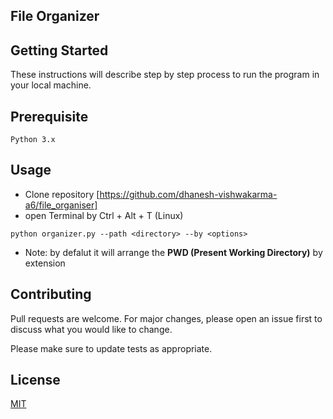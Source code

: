 ## File Organizer


## Getting Started

These instructions will describe step by step process to run the program in your local machine.

## Prerequisite

```
Python 3.x
```

## Usage

* Clone repository [https://github.com/dhanesh-vishwakarma-a6/file_organiser]
* open Terminal by Ctrl + Alt + T (Linux)

```terminal
python organizer.py --path <directory> --by <options>
```

* Note: by defalut it will arrange the **PWD (Present Working Directory)** by extension




## Contributing
Pull requests are welcome. For major changes, please open an issue first to discuss what you would like to change.

Please make sure to update tests as appropriate.

## License
[MIT](https://choosealicense.com/licenses/mit/)

